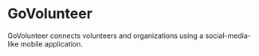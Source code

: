 # GoVolunteer
GoVolunteer connects volunteers and organizations using a social-media-like mobile application. 
